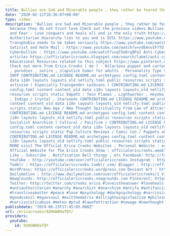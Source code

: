 ```yaml
---
title: Bullies are Sad and Miserable people , they rather be feared than loved
date: "2020-02-11T18:36:07+08:00"
type: video
description: 'Bullies are Sad and Miserable people , they rather be feared than loved
  because they do not trust love Check out the previous videos Bullies Live In Hate
  and Fear - Love conquers and heals all and is the only truth https://www.youtube.com/watch?v=bcgxpBxCU60
  Authoritarian Hierarchy lies to you and is EVIL https://www.youtube.com/watch?v=oy8m22kfxKA
  Transphobia needs to be taken seriously https://www.youtube.com/watch?v=szjybtrqVC0
  Satirist and Hate Mail : https://www.youtube.com/watch?v=xdE4vvIF7TU The Truth about
  Cyberbullies : https://www.youtube.com/watch?v=qT5eDrg8PaI Anti-Cyberbullying related
  articles https://officialericcrooks.blogspot.com/search/label/anti-cyberbullying
  Educational Resources related to this subject https://www.pinterest.com/officialec1/anti-fascist-anti-bullying-anti-cyberbullying-stay/
  Check out more from Erica Crooks ( me ) - Hilarious puppet and cartoon dark comedy
  , parodies , satire , slapstick humor for adults - Personality Type Science , mostly
  INFP CONTRIBUTING.md LICENSE README.md archetypes config.toml content content_old
  data i18n layouts layouts_old netlify.toml public resources scripts static LGBTQ+
  activism ( Especially Transgender Lesbians ) CONTRIBUTING.md LICENSE README.md archetypes
  config.toml content content_old data i18n layouts layouts_old netlify.toml public
  resources scripts static Empath : Twin Flames , Lightworker , Heyoka , Old Soul
  , Indigo / Crystal , Starseeds CONTRIBUTING.md LICENSE README.md archetypes config.toml
  content content_old data i18n layouts layouts_old netlify.toml public resources
  scripts static New Age / New Thought Spirituality From Law of Attraction to 5D Earth
  CONTRIBUTING.md LICENSE README.md archetypes config.toml content content_old data
  i18n layouts layouts_old netlify.toml public resources scripts static Libertarian
  Socialist Anarchism ( Cultural / Pacifism ) CONTRIBUTING.md LICENSE README.md archetypes
  config.toml content content_old data i18n layouts layouts_old netlify.toml public
  resources scripts static Pop Culture Reviews / Comic Con / Puppets and Cartoon Animation
  CONTRIBUTING.md LICENSE README.md archetypes config.toml content content_old data
  i18n layouts layouts_old netlify.toml public resources scripts static AND MORE FOR
  MORE visit The Official Erica Crooks Websites : Personal Website : ericacrooks.weebly.com
  Official Website for The Erica Crooks Show : officialericcrooks.weebly.com Also
  Like , Subscribe , Notification Bell thingy , etc Facebook: http://facebook.com/officialericcrooks
  YouTube : http://youtube.com/user/officialericcrooks Instagram : http://Instagram.com/officialericcrooks/
  Tumblr : https://officialericcrooks.tumblr.com/ Blogger : http://officialericcrooks.blogspot.com/
  WordPress: https://officialericcrooks.wordpress.com Deviant Art : https://www.deviantart.com/officialericcrooks
  Dailymotion : http://www.dailymotion.com/user/officialericcrooks/1 Vimeo: https://vimeo.com/officialericcrooks
  Newgrounds: http://officialericcrooks.newgrounds.com Pinterest: https://www.pinterest.com/officialec1/
  Twitter: http://twitter.com/crooks_erica #loveistheanswer #loveheals #lovehealsfearkills
  #antiauthoritarian #anarchy #anarchist #anarchism #antifa #antifascist #antifascism
  #translivesmatter #peace #love #psychology #darkpsychology #narcissist #narcissism
  #goodvsevil #egovssoul #exitthematrix #allrightwingisfascism #philosophy #narcissisticsupply
  #narcissisticabuse #metoo #ptsd #lawofattraction #newage #newthought #bodymindsoul'
publishdate: "2019-08-23T17:45:03.000Z"
url: /ericacrooks/92HGW80aTQY/
providers:
  youtube:
    id: 92HGW80aTQY
---
```

